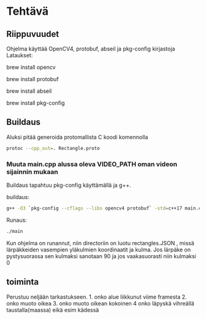 # Tehtävä

## Riippuvuudet
Ohjelma käyttää OpenCV4, protobuf, abseil ja pkg-config kirjastoja
Lataukset:

brew install opencv

brew install protobuf

brew install abseil

brew install pkg-config

## Buildaus
Aluksi pitää generoida protomallista C koodi komennolla
```bash
protoc --cpp_out=. Rectangle.proto
```

 ### Muuta main.cpp alussa oleva VIDEO_PATH oman videon sijainnin mukaan

Buildaus tapahtuu pkg-config käyttämällä ja g++.

buildaus:
```bash
g++ -O3 `pkg-config --cflags --libs opencv4 protobuf` -std=c++17 main.cpp Rectangle.pb.cc -o main
```

Runaus:
```bash
./main
```
Kun ohjelma on runannut, niin directoriin on luotu rectangles.JSON , missä lärpäkkeiden vasempien yläkulmien koordinaatit ja kulma.
Jos lärpäke on pystysuorassa sen kulmaksi sanotaan 90 ja jos vaakasuorasti niin kulmaksi 0
## toiminta
Perustuu neljään tarkastukseen. 1. onko alue liikkunut viime framesta 2. onko muoto oikea 3. onko muoto oikean kokoinen 4 onko läpyskä vihreällä taustalla(maassa) eikä esim kädessä

